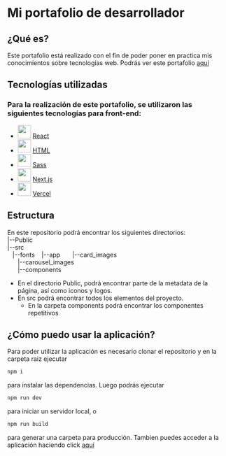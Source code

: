# Mi portafolio de desarrollador

## ¿Qué es?
Este portafolio está realizado con el fin de poder poner en practica mis conocimientos sobre tecnologías web.
Podrás ver este portafolio [aquí](https://proyecto3-web-seven.vercel.app) 

## Tecnologías utilizadas
### Para la realización de este portafolio, se utilizaron las siguientes tecnologías para front-end:
- <img src="https://upload.wikimedia.org/wikipedia/commons/thumb/4/47/React.svg/1200px-React.svg.png" width="30px"> [React](https://es.react.dev)
- <img src="https://upload.wikimedia.org/wikipedia/commons/thumb/6/61/HTML5_logo_and_wordmark.svg/2048px-HTML5_logo_and_wordmark.svg.png" width="30px"> [HTML](https://developer.mozilla.org/es/docs/Web/HTML)
- <img src="https://cdn.freebiesupply.com/logos/thumbs/2x/sass-1-logo.png" width="30px"> [Sass](https://sass-lang.com)
- <img src="https://media.graphassets.com/VKHHNvEETYqZRkqgjybc" width="30px"> [Next.js](https://nextjs.org)
- <img src="https://images.ctfassets.net/c63hsprlvlya/7otp3Ofpdr8sCedYnSewGn/da3393cae2fdc7f3cedca1f0c1b46fc1/logo-vercel-svgrepo-com.svg" width="30px"> [Vercel](https://vercel.com)

## Estructura
En este repositorio podrá encontrar los siguientes directorios:<br>
|--Public<br>
|--src <br>
&nbsp;&nbsp;&nbsp;|--fonts
&nbsp;&nbsp;&nbsp;|--app
&nbsp;&nbsp;&nbsp;&nbsp;&nbsp;&nbsp;|--card_images<br>
&nbsp;&nbsp;&nbsp;&nbsp;&nbsp;&nbsp;|--carousel_images<br>
&nbsp;&nbsp;&nbsp;&nbsp;&nbsp;&nbsp;|--components<br>

- En el directorio Public, podrá encontrar parte de la metadata de la página, así como iconos y logos.
- En src podrá encontrar todos los elementos del proyecto.
  - En la carpeta components podrá encontrar los componentes repetitivos

## ¿Cómo puedo usar la aplicación?
Para poder utilizar la aplicación es necesario clonar el repositorio y en la carpeta raiz ejecutar
```bash
npm i
```
para instalar las dependencias. Luego podrás ejecutar
```bash
npm run dev
```
para iniciar un servidor local, o
```bash
npm run build
```
para generar una carpeta para producción.
Tambien puedes acceder a la aplicación haciendo click [aquí](https://proyecto3-web-seven.vercel.app)
